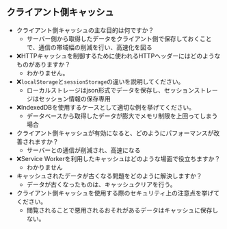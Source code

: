 ## クライアント側キャッシュ
- クライアント側キャッシュの主な目的は何ですか？
  - サーバー側から取得したデータをクライアント側で保存しておくことで、通信の帯域幅の削減を行い、高速化を図る
- ❌HTTPキャッシュを制御するために使われるHTTPヘッダーにはどのようなものがありますか？
  - わかりません。
- ❌`localStorage`と`sessionStorage`の違いを説明してください。
  - ローカルストレージはjson形式でデータを保存し、セッションストレージはセッション情報の保存専用
- ❌IndexedDBを使用するケースとして適切な例を挙げてください。
  - データベースから取得したデータが膨大でメモリ制限を上回ってしまう場合
- クライアント側キャッシュが有効になると、どのようにパフォーマンスが改善されますか？
  - サーバーとの通信が削減され、高速になる 　
- ❌Service Workerを利用したキャッシュはどのような場面で役立ちますか？
  - わかりません  
- キャッシュされたデータが古くなる問題をどのように解決しますか？
  - データが古くなったものは、キャッシュクリアを行う。
- クライアント側キャッシュを使用する際のセキュリティ上の注意点を挙げてください。
  - 閲覧されることで悪用されるおそれがあるデータはキャッシュに保存しない。 
